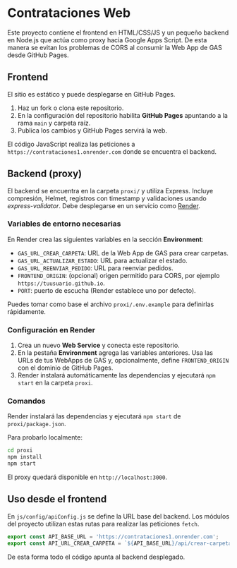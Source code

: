 # Contrataciones Web

Este proyecto contiene el frontend en HTML/CSS/JS y un pequeño backend en Node.js que actúa como proxy hacia Google Apps Script. De esta manera se evitan los problemas de CORS al consumir la Web App de GAS desde GitHub Pages.

## Frontend

El sitio es estático y puede desplegarse en GitHub Pages.

1. Haz un fork o clona este repositorio.
2. En la configuración del repositorio habilita **GitHub Pages** apuntando a la rama `main` y carpeta raíz.
3. Publica los cambios y GitHub Pages servirá la web.

El código JavaScript realiza las peticiones a `https://contrataciones1.onrender.com` donde se encuentra el backend.

## Backend (proxy)

El backend se encuentra en la carpeta `proxi/` y utiliza Express. Incluye compresión, Helmet, registros con timestamp y validaciones usando *express-validator*. Debe desplegarse en un servicio como [Render](https://render.com/).

### Variables de entorno necesarias

En Render crea las siguientes variables en la sección **Environment**:

- `GAS_URL_CREAR_CARPETA`: URL de la Web App de GAS para crear carpetas.
- `GAS_URL_ACTUALIZAR_ESTADO`: URL para actualizar el estado.
- `GAS_URL_REENVIAR_PEDIDO`: URL para reenviar pedidos.
- `FRONTEND_ORIGIN`: (opcional) origen permitido para CORS, por ejemplo `https://tuusuario.github.io`.
- `PORT`: puerto de escucha (Render establece uno por defecto).

Puedes tomar como base el archivo `proxi/.env.example` para definirlas rápidamente.

### Configuración en Render

1. Crea un nuevo **Web Service** y conecta este repositorio.
2. En la pestaña **Environment** agrega las variables anteriores. Usa las URLs de tus WebApps de GAS y, opcionalmente, define `FRONTEND_ORIGIN` con el dominio de GitHub Pages.
3. Render instalará automáticamente las dependencias y ejecutará `npm start` en la carpeta `proxi`.

### Comandos

Render instalará las dependencias y ejecutará `npm start` de `proxi/package.json`.

Para probarlo localmente:

```bash
cd proxi
npm install
npm start
```

El proxy quedará disponible en `http://localhost:3000`.

## Uso desde el frontend

En `js/config/apiConfig.js` se define la URL base del backend. Los módulos del proyecto utilizan estas rutas para realizar las peticiones `fetch`.

```javascript
export const API_BASE_URL = 'https://contrataciones1.onrender.com';
export const API_URL_CREAR_CARPETA = `${API_BASE_URL}/api/crear-carpeta`;
```

De esta forma todo el código apunta al backend desplegado.

